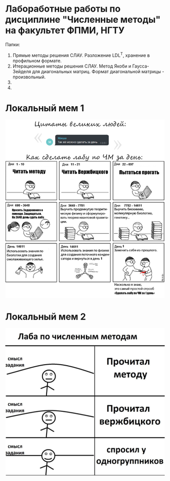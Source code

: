 # Лабоработные работы по дисциплине "Численные методы" на факультет ФПМИ, НГТУ 

Папки:
1. Прямые методы решения СЛАУ. Разложение LDL<sup>T</sup>, хранение в профильном формате.
2. Итерационные методы решения СЛАУ. Метод Якоби и Гаусса-Зейделя для диагональных матриц. Формат диагональной матрицы - произвольный.
3. 
4. 

# Локальный мем 1

![](meme.png)

# Локальный мем 2

![](meme2.jpg)